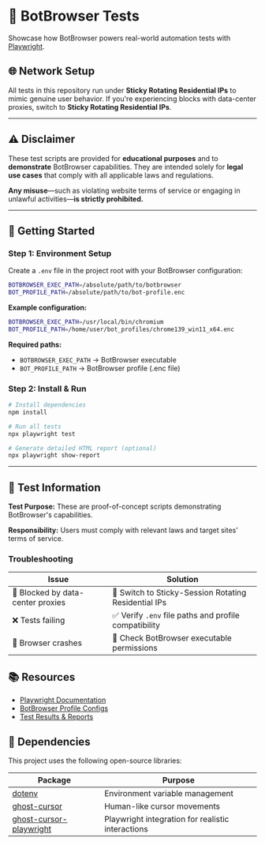 
# 🚀 BotBrowser Tests

Showcase how BotBrowser powers real-world automation tests with [Playwright](https://playwright.dev/docs/writing-tests).

## 🌐 Network Setup

All tests in this repository run under **Sticky Rotating Residential IPs** to mimic genuine user behavior. If you're experiencing blocks with data-center proxies, switch to **Sticky Rotating Residential IPs**.

---

## ⚠️ Disclaimer

These test scripts are provided for **educational purposes** and to **demonstrate** BotBrowser capabilities. They are intended solely for **legal use cases** that comply with all applicable laws and regulations.

**Any misuse**—such as violating website terms of service or engaging in unlawful activities—**is strictly prohibited.**

---

## 🔧 Getting Started

### Step 1: Environment Setup

Create a `.env` file in the project root with your BotBrowser configuration:

```bash
BOTBROWSER_EXEC_PATH=/absolute/path/to/botbrowser
BOT_PROFILE_PATH=/absolute/path/to/bot-profile.enc
```

**Example configuration:**
```bash
BOTBROWSER_EXEC_PATH=/usr/local/bin/chromium
BOT_PROFILE_PATH=/home/user/bot_profiles/chrome139_win11_x64.enc
```

**Required paths:**
- `BOTBROWSER_EXEC_PATH` → BotBrowser executable
- `BOT_PROFILE_PATH` → BotBrowser profile (.enc file)

### Step 2: Install & Run

```bash
# Install dependencies
npm install

# Run all tests
npx playwright test

# Generate detailed HTML report (optional)
npx playwright show-report
```

---

## 📝 Test Information

**Test Purpose:** These are proof-of-concept scripts demonstrating BotBrowser's capabilities.

**Responsibility:** Users must comply with relevant laws and target sites' terms of service.

### Troubleshooting

| Issue | Solution |
|-------|----------|
| 🛑 Blocked by data-center proxies | 🔄 Switch to Sticky-Session Rotating Residential IPs |
| ❌ Tests failing | ✅ Verify `.env` file paths and profile compatibility |
| 🐛 Browser crashes | 🔧 Check BotBrowser executable permissions |

## 📚 Resources

- [Playwright Documentation](https://playwright.dev/docs/writing-tests)
- [BotBrowser Profile Configs](https://github.com/botswin/BotBrowser/blob/main/profiles/profile-configs.md)
- [Test Results & Reports](./test-results/)

## 🙏 Dependencies

This project uses the following open-source libraries:

| Package | Purpose |
|---------|---------|
| [dotenv](https://www.npmjs.com/package/dotenv) | Environment variable management |
| [ghost-cursor](https://www.npmjs.com/package/ghost-cursor) | Human-like cursor movements |
| [ghost-cursor-playwright](https://www.npmjs.com/package/ghost-cursor-playwright) | Playwright integration for realistic interactions |
